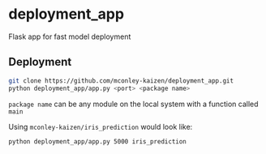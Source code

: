 # deployment_app
Flask app for fast model deployment

## Deployment
```bash
git clone https://github.com/mconley-kaizen/deployment_app.git
python deployment_app/app.py <port> <package name>
```

`package name` can be any module on the local system with a function called `main`

Using `mconley-kaizen/iris_prediction` would look like:

`python deployment_app/app.py 5000 iris_prediction`
